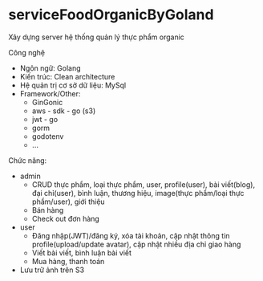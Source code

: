 # serviceFoodOrganicByGoland
Xây dựng server hệ thống quản lý thực phẩm organic

Công nghệ
- Ngôn ngữ: Golang
- Kiến trúc: Clean architecture
- Hệ quản trị cơ sở dữ liệu: MySql
- Framework/Other: 
  + GinGonic
  + aws - sdk - go (s3)
  + jwt - go
  + gorm
  + godotenv
  + ...

Chức năng:
  - admin
    + CRUD thực phẩm, loại thực phẩm, user, profile(user), bài viết(blog), đại chỉ(user), bình luận, thương hiệu, image(thực phẩm/loại thực phẩm/user), giới thiệu
    + Bán hàng
    + Check out đơn hàng
  - user
    + Đăng nhập(JWT)/đăng ký, xóa tài khoản, cập nhật thông tin profile(upload/update avatar), cập nhật nhiều địa chỉ giao hàng
    + Viết bài viết, bình luận bài viết
    + Mua hàng, thanh toán
  - Lưu trữ ảnh trên S3
